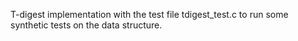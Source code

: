 T-digest implementation with the test file tdigest_test.c to run some synthetic tests on the data structure.
